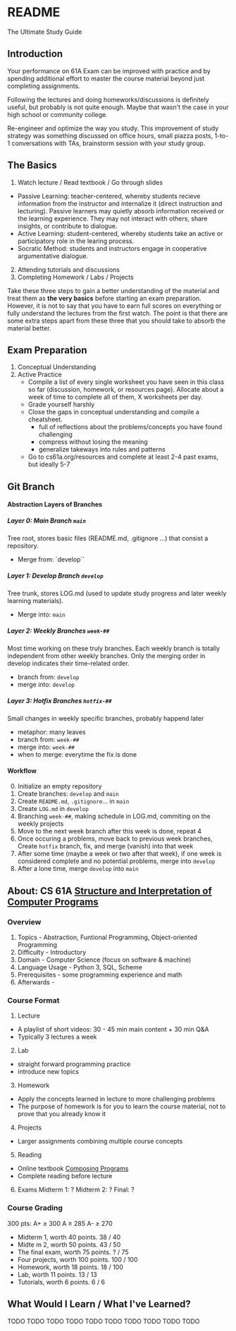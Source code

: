 # README
The Ultimate Study Guide
## Introduction
Your performance on 61A Exam can be improved with practice and by spending additional effort to master the course material beyond just completing assignments.

Following the lectures and doing homeworks/discussions is definitely useful, but probably is not quite enough. Maybe that wasn't the case in your high school or community college.

Re-engineer and optimize the way you study. This improvement of study strategy was something discussed on office hours, small piazza posts, 1-to-1 conversations with TAs, brainstorm session with your study group.

## The Basics
1. Watch lecture / Read textbook / Go through slides
- Passive Learning: teacher-centered, whereby students recieve information from the instructor and internalize it (direct instruction and lecturing).
Passive learners may quietly absorb information received or the learning experience. They may not interact with others, share insights, or contribute to dialogue.
- Active Learning: student-centered, whereby students take an active or participatory role in the learing process.
- Socratic Method: students and instructors engage in cooperative argumentative dialogue.
2. Attending tutorials and discussions
3. Completing Homework / Labs / Projects

Take these three steps to gain a better understanding of the material and treat them as **the very basics** before starting an exam preparation. However, it is not to say that you have to earn full scores on everything or fully understand the lectures from the first watch. The point is that there are some extra steps apart from these three that you should take to absorb the material better. 

## Exam Preparation
1. Conceptual Understanding
2. Active Practice
    - Compile a list of every single worksheet you have seen in this class so far (discussion, homework, or resources page). Allocate about a week of time to complete all of them, X worksheets per day.
    - Grade yourself harshly
    - Close the gaps in conceptual understanding and compile a cheatsheet. 
        -  full of reflections about the problems/concepts you have found challenging
        - compress without losing the meaning
        - generalize takeways into rules and patterns
    - Go to cs61a.org/resources and complete at least 2-4 past exams, but ideally 5-7


## Git Branch
#### Abstraction Layers of Branches
##### Layer 0: Main Branch `main`
Tree root, stores basic files (README.md, .gitignore ...) that consist a repository.
- Merge from: `develop``

##### Layer 1: Develop Branch `develop`
Tree trunk, stores LOG.md (used to update study progress and later weekly learning materials).
- Merge into: `main`

##### Layer 2: Weekly Branches `week-##`
Most time working on these truly branches. Each weekly branch is totally independent from other weekly branches. Only the merging order in develop indicates their time-related order.
- branch from:  `develop`
- merge into: `develop`

##### Layer 3: Hotfix Branches `hotfix-##`
Small changes in weekly specific branches, probably happend later 
- metaphor: many leaves
- branch from: `week-##`
- merge into: `week-##`
- when to merge: everytime the fix is done
#### Workflow
0. Initialize an empty repository
1. Create branches: `develop` and `main`
2. Create `README.md`, `.gitignore`...  in `main`
3. Create `LOG.md` in `develop`
4. Branching `week-##`, making schedule in LOG.md, commiting on the weekly projects
5. Move to the next week branch after this week is done, repeat 4
6. Once occuring a problems, move back to previous week branches, Create `hotfix` branch, fix, and merge (vanish) into that week
7. After some time (maybe a week or two after that week), if one week is considered complete and no potential problems, merge into `develop`
8. After a lone time, merge `develop` into `main`



## About: CS 61A [Structure and Interpretation of Computer Programs](https://web.mit.edu/6.001/6.037/sicp.pdf)
### Overview
1. Topics - Abstraction, Funtional Programming, Object-oriented Programming
2. Difficulty - Introductory
3. Domain - Computer Science (focus on software & machine)
4. Language Usage - Python 3, SQL, Scheme
5. Prerequisites - some programming experience and math
6. Afterwards - 

### Course Format
1. Lecture
- A playlist of short videos: 30 - 45 min main content + 30 min Q&A
- Typically 3 lectures a week
2. Lab
- straight forward programming practice
- introduce new topics
3. Homework
- Apply the concepts learned in lecture to more challenging problems
- The purpose of homework is for you to learn the course material, not to prove that you already know it
4. Projects
- Larger assignments combining multiple course concepts
5. Reading
- Online textbook [Composing Programs](www.composingprograms.com)
- Complete reading before lecture
6. Exams
Midterm 1: ?
Midterm 2: ?
Final: ?
### Course Grading
300 pts: A+  ≥ 300    A  ≥ 285    A-  ≥ 270
- Midterm 1, worth 40 points.       38 / 40
- Midte m 2, worth 50 points.       43 / 50
- The final exam, worth 75 points.  ?  / 75
- Four projects, worth 100 points.  100 / 100
- Homework, worth 18 points.        18 / 100
- Lab, worth 11 points.             13 / 13
- Tutorials, worth 6 points.        6 / 6

## What Would I Learn / What I've Learned?
TODO TODO TODO TODO TODO TODO TODO TODO TODO TODO 
